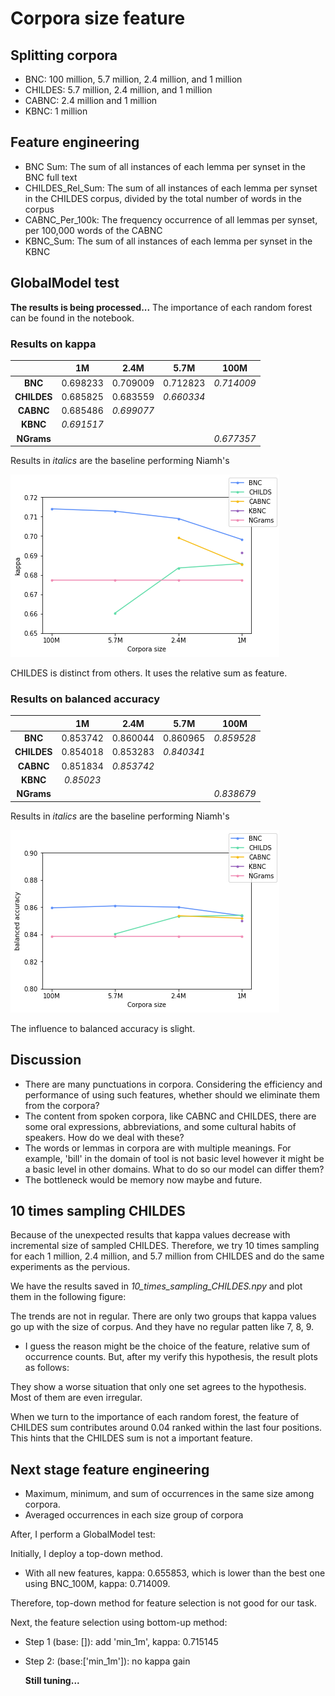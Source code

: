 # Corpora size feature
## Splitting corpora 
- BNC: 100 million, 5.7 million, 2.4 million, and 1 million
- CHILDES: 5.7 million, 2.4 million, and 1 million
- CABNC: 2.4 million and 1 million
- KBNC: 1 million

## Feature engineering
- BNC Sum: The sum of all instances of each lemma per synset in the BNC full text
- CHILDES_Rel_Sum: The sum of all instances of each lemma per synset in the CHILDES corpus, divided by the total number of words in the corpus
- CABNC_Per_100k: The frequency occurrence of all lemmas per synset, per 100,000 words of the CABNC
- KBNC_Sum: The sum of all instances of each lemma per synset in the KBNC

## GlobalModel test
**The results is being processed...** The importance of each random forest can be found in the notebook.

### Results on kappa

|             |     1M     |    2.4M    |    5.7M    |    100M    |
| :---------: | :--------: | :--------: | :--------: | :--------: |
|   **BNC**   |  0.698233  |  0.709009  |  0.712823  | *0.714009* |
| **CHILDES** |  0.685825  |  0.683559  | *0.660334* |            |
|  **CABNC**  |  0.685486  | *0.699077* |            |            |
|  **KBNC**   | *0.691517* |            |            |            |
| **NGrams**  |            |            |            | *0.677357* |

Results in *italics* are the baseline performing Niamh's

![image-20211217130301493](https://github.com/DanferWang/Basic_Level_work/blob/main/corpora_size/readme.assets/image-20211217130301493.png?raw=true)

CHILDES is distinct from others. It uses the relative sum as feature.

### Results on balanced accuracy

|             |    1M     |    2.4M    |    5.7M    |    100M    |
| :---------: | :-------: | :--------: | :--------: | :--------: |
|   **BNC**   | 0.853742  |  0.860044  |  0.860965  | *0.859528* |
| **CHILDES** | 0.854018  |  0.853283  | *0.840341* |            |
|  **CABNC**  | 0.851834  | *0.853742* |            |            |
|  **KBNC**   | *0.85023* |            |            |            |
| **NGrams**  |           |            |            | *0.838679* |

Results in *italics* are the baseline performing Niamh's

![image-20211217130450989](https://github.com/DanferWang/Basic_Level_work/blob/main/corpora_size/readme.assets/image-20211217130450989.png?raw=true)

The influence to balanced accuracy is slight.

## Discussion

- There are many punctuations in corpora. Considering the efficiency and performance of using such features, whether should we eliminate them from the corpora?
- The content from spoken corpora, like CABNC and CHILDES, there are some oral expressions, abbreviations, and some cultural habits of speakers. How do we deal with these?
- The words or lemmas in corpora are with multiple meanings. For example, 'bill' in the domain of tool is not basic level however it might be a basic level in other domains. What to do so our model can differ them?
- The bottleneck would be memory now maybe and future.

## 10 times sampling CHILDES

Because of the unexpected results that kappa values decrease with incremental size of sampled CHILDES. Therefore, we try 10 times sampling for each 1 million, 2.4 million, and 5.7 million from CHILDES and do the same experiments as the pervious.

We have the results saved in _10_times_sampling_CHILDES.npy_ and plot them in the following figure:


The trends are not in regular. There are only two groups that kappa values go up with the size of corpus. And they have no regular patten like 7, 8, 9.

- I guess the reason might be the choice of the feature, relative sum of occurrence counts. But, after my verify this hypothesis, the result plots as follows:

They show a worse situation that only one set agrees to the hypothesis. Most of them are even irregular.

When we turn to the importance of each random forest, the feature of CHILDES sum contributes around 0.04 ranked within the last four positions. This hints that the CHILDES sum is not a important feature.

## Next stage feature engineering

- Maximum, minimum, and sum of occurrences in the same size among corpora.
- Averaged occurrences in each size group of corpora

After, I perform a GlobalModel test:

Initially, I deploy a top-down method. 

- With all new features, kappa: 0.655853, which is lower than the best one using BNC_100M, kappa: 0.714009.

Therefore, top-down method for feature selection is not good for our task.

Next, the feature selection using bottom-up method:

- Step 1 (base: []): add 'min_1m', kappa: 0.715145

- Step 2: (base:['min_1m']): no kappa gain

  **Still tuning...**

